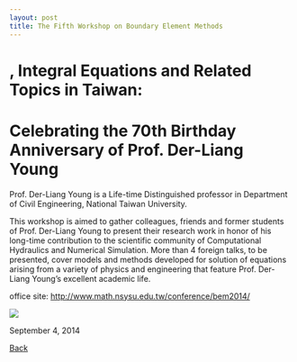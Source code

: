 ```yaml
---
layout: post
title: The Fifth Workshop on Boundary Element Methods
---
```

# , Integral Equations and Related Topics in Taiwan: 
# Celebrating the 70th Birthday Anniversary of Prof. Der-Liang Young

Prof. Der-Liang Young is a Life-time Distinguished professor in Department of Civil Engineering, National Taiwan University.

This workshop is aimed to gather colleagues, friends and former students of Prof. Der-Liang Young to present their research work in honor of his long-time contribution to the scientific community of Computational Hydraulics and Numerical Simulation. More than 4 foreign talks, to be presented, cover models and methods developed for solution of equations arising from a variety of physics and engineering that feature Prof. Der-Liang Young’s excellent academic life.

office site: <http://www.math.nsysu.edu.tw/conference/bem2014/>

<img src="https://static.wixstatic.com/media/d19f46_62fdc8d5af7c40cfa6b9658f5a670da3.jpg/v1/fill/w_720,h_1040,al_c,q_85/d19f46_62fdc8d5af7c40cfa6b9658f5a670da3.webp">

September 4, 2014

[Back](https://finitetsai.github.io/)
